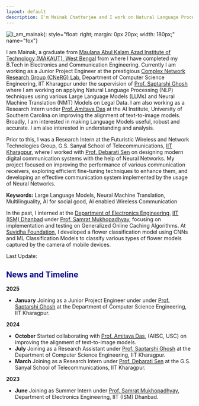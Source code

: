```yaml
---
layout: default
description: I'm Mainak Chatterjee and I work on Natural Language Processing. More details inside!
---
```


<!-- (comment) the image below can be found in img folder of this very project-->
![i_am_mainak](./img/people/me.jpg){: style="float: right; margin: 0px 20px; width: 180px;" name="fox"}


I am Mainak, a graduate from [Maulana Abul Kalam Azad Institute of Technology (MAKAUT), West Bengal](https://makautwb.ac.in/) from where I have completed my B.Tech in Electronics and Communication Engineering. Currently I am working as a Junior Project Engineer at the prestigious [Complex Network Research Group (CNeRG) Lab](https://cnerg-iitkgp.github.io/), Department of Computer Science Engineering, IIT Kharagpur under the supervision of [Prof. Saptarshi Ghosh](https://sites.google.com/site/saptarshighosh/) where I am working on applying Natural Language Processing (NLP) techniques using various Large Language Models (LLMs) and Neural Machine Translation (NMT) Models on Legal Data. I am also working as a Research Intern under [Prof. Amitava Das](https://sam.research.sc.edu/uscera/facultyExpertise/cv/43377) at the AI Institute, University of Southern Carolina on improving the alignment of text-to-image models. Broadly, I am interested in making Language Models useful, robust and accurate. I am also interested in understanding and analysis.

Prior to this, I was a Research Intern at the Futuristic Wireless and Network Technologies Group, G.S. Sanyal School of Telecommunications, [IIT Kharagpur](https://www.iitkgp.ac.in/), where I worked with [Prof. Debarati Sen](https://sites.google.com/view/debarati-sen) on designing modern digital communication systems with the help of Neural Networks. My project focused on improving the performance of various communication receivers, exploring efficient fine-tuning techniques to enhance them, and developing an effective communication system implemented by the usage of Neural Networks.

**Keywords:** Large Language Models, Neural Machine Translation, Multilinguality, AI for social good, AI enabled Wireless Communication

In the past, I interned at the [Department of Electronics Engineering](https://electronics.iitism.ac.in/), [IIT (ISM) Dhanbad](https://www.iitism.ac.in/) under [Prof. Samrat Mukhopadhyay](https://sites.google.com/view/samratspace/home?authuser=0), focusing on implementation and testing on Generalized Online Caching Algorithms. At [Suvidha Foundation](https://suvidhafoundationedutech.org/), I developed a flower classification model using CNNs and ML Classification Models to classify various types of flower models captured by the camera of mobile devices.

Last Update:

## <span style="color:darkblue">News and Timeline </span>
**2025**
* **January** Joining as a Junior Project Engineer under under [Prof. Saptarshi Ghosh](https://sites.google.com/site/saptarshighosh/) at the Department of Computer Science Engineering, IIT Kharagpur.

**2024**
* **October** Started collaborating with [Prof. Amitava Das](https://sam.research.sc.edu/uscera/facultyExpertise/cv/43377), (AIISC, USC) on improving the alignment of text-to-image models.
* **July** Joining as a Research Assistant under [Prof. Saptarshi Ghosh](https://sites.google.com/site/saptarshighosh/) at the Department of Computer Science Engineering, IIT Kharagpur.
* **March** Joining as a Research Intern under [Prof. Debarati Sen](https://sites.google.com/view/debarati-sen) at the G.S. Sanyal School of Telecommunications, IIT Kharagpur.

**2023**
* **June**  Joining as Summer Intern under [Prof. Samrat Mukhopadhyay](https://sites.google.com/view/samratspace/home?authuser=0), Department of Electronics Engineering, IIT (ISM) Dhanbad.
